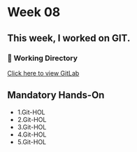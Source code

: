 # Week 08
## This week, I worked on GIT.
### 📂 Working Directory
[Click here to view GitLab](https://gitlab.com/soumyadipkaran-group/GitDemo/-/tree/master?ref_type=heads)

## Mandatory Hands-On
- 1.Git-HOL
- 2.Git-HOL
- 3.Git-HOL
- 4.Git-HOL
- 5.Git-HOL